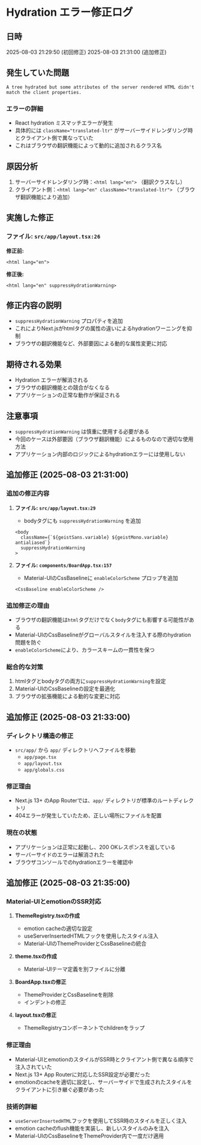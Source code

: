 # Hydration エラー修正ログ

## 日時
2025-08-03 21:29:50 (初回修正)
2025-08-03 21:31:00 (追加修正)

## 発生していた問題
```
A tree hydrated but some attributes of the server rendered HTML didn't match the client properties.
```

### エラーの詳細
- React hydration ミスマッチエラーが発生
- 具体的には `className="translated-ltr"` がサーバーサイドレンダリング時とクライアント側で異なっていた
- これはブラウザの翻訳機能によって動的に追加されるクラス名

## 原因分析
1. サーバーサイドレンダリング時：`<html lang="en">` （翻訳クラスなし）
2. クライアント側：`<html lang="en" className="translated-ltr">` （ブラウザ翻訳機能により追加）

## 実施した修正

### ファイル: `src/app/layout.tsx:26`
**修正前:**
```tsx
<html lang="en">
```

**修正後:**
```tsx
<html lang="en" suppressHydrationWarning>
```

## 修正内容の説明
- `suppressHydrationWarning` プロパティを追加
- これによりNext.jsがhtmlタグの属性の違いによるhydrationワーニングを抑制
- ブラウザの翻訳機能など、外部要因による動的な属性変更に対応

## 期待される効果
- Hydration エラーが解消される
- ブラウザの翻訳機能との競合がなくなる
- アプリケーションの正常な動作が保証される

## 注意事項
- `suppressHydrationWarning` は慎重に使用する必要がある
- 今回のケースは外部要因（ブラウザ翻訳機能）によるものなので適切な使用方法
- アプリケーション内部のロジックによるhydrationエラーには使用しない

## 追加修正 (2025-08-03 21:31:00)

### 追加の修正内容

1. **ファイル: `src/app/layout.tsx:29`**
   - bodyタグにも `suppressHydrationWarning` を追加
   ```tsx
   <body
     className={`${geistSans.variable} ${geistMono.variable} antialiased`}
     suppressHydrationWarning
   >
   ```

2. **ファイル: `components/BoardApp.tsx:157`**
   - Material-UIのCssBaselineに `enableColorScheme` プロップを追加
   ```tsx
   <CssBaseline enableColorScheme />
   ```

### 追加修正の理由
- ブラウザの翻訳機能は`html`タグだけでなく`body`タグにも影響する可能性がある
- Material-UIのCssBaselineがグローバルスタイルを注入する際のhydration問題を防ぐ
- `enableColorScheme`により、カラースキームの一貫性を保つ

### 総合的な対策
1. htmlタグとbodyタグの両方に`suppressHydrationWarning`を設定
2. Material-UIのCssBaselineの設定を最適化
3. ブラウザの拡張機能による動的な変更に対応

## 追加修正 (2025-08-03 21:33:00)

### ディレクトリ構造の修正
- `src/app/` から `app/` ディレクトリへファイルを移動
  - `app/page.tsx`
  - `app/layout.tsx`
  - `app/globals.css`

### 修正理由
- Next.js 13+ のApp Routerでは、`app/` ディレクトリが標準のルートディレクトリ
- 404エラーが発生していたため、正しい場所にファイルを配置

### 現在の状態
- アプリケーションは正常に起動し、200 OKレスポンスを返している
- サーバーサイドのエラーは解消された
- ブラウザコンソールでのhydrationエラーを確認中

## 追加修正 (2025-08-03 21:35:00)

### Material-UIとemotionのSSR対応
1. **ThemeRegistry.tsxの作成**
   - emotion cacheの適切な設定
   - useServerInsertedHTMLフックを使用したスタイル注入
   - Material-UIのThemeProviderとCssBaselineの統合

2. **theme.tsxの作成**
   - Material-UIテーマ定義を別ファイルに分離

3. **BoardApp.tsxの修正**
   - ThemeProviderとCssBaselineを削除
   - インデントの修正

4. **layout.tsxの修正**
   - ThemeRegistryコンポーネントでchildrenをラップ

### 修正理由
- Material-UIとemotionのスタイルがSSR時とクライアント側で異なる順序で注入されていた
- Next.js 13+ App Routerに対応したSSR設定が必要だった
- emotionのcacheを適切に設定し、サーバーサイドで生成されたスタイルをクライアントに引き継ぐ必要があった

### 技術的詳細
- `useServerInsertedHTML`フックを使用してSSR時のスタイルを正しく注入
- emotion cacheのflush機能を実装し、新しいスタイルのみを注入
- Material-UIのCssBaselineをThemeProvider内で一度だけ適用